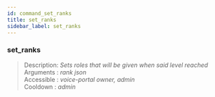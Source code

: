 ```yaml
---
id: command_set_ranks
title: set_ranks
sidebar_label: set_ranks
---
```


### set_ranks

> Description: _Sets roles that will be given when said level reached_<br>
> Arguments  : _rank json_<br>
> Accessible : _voice-portal owner, admin_<br>
> Cooldown   : _admin_<br>
